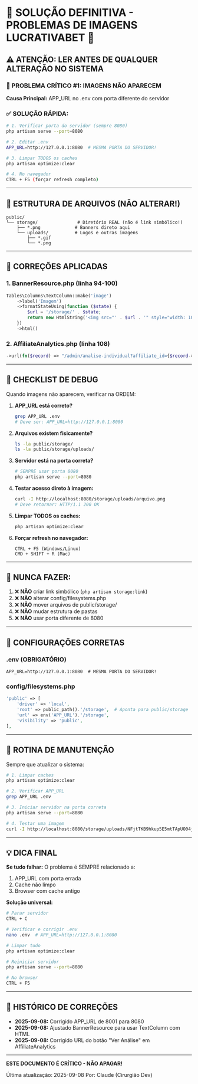 # 🚨 SOLUÇÃO DEFINITIVA - PROBLEMAS DE IMAGENS LUCRATIVABET 🚨

## ⚠️ ATENÇÃO: LER ANTES DE QUALQUER ALTERAÇÃO NO SISTEMA

### 🔴 PROBLEMA CRÍTICO #1: IMAGENS NÃO APARECEM
**Causa Principal:** APP_URL no .env com porta diferente do servidor

### ✅ SOLUÇÃO RÁPIDA:
```bash
# 1. Verificar porta do servidor (sempre 8080)
php artisan serve --port=8080

# 2. Editar .env
APP_URL=http://127.0.0.1:8080  # MESMA PORTA DO SERVIDOR!

# 3. Limpar TODOS os caches
php artisan optimize:clear

# 4. No navegador
CTRL + F5 (forçar refresh completo)
```

---

## 📁 ESTRUTURA DE ARQUIVOS (NÃO ALTERAR!)

```
public/
└── storage/               # Diretório REAL (não é link simbólico!)
    ├── *.png             # Banners direto aqui
    └── uploads/          # Logos e outras imagens
        ├── *.gif
        └── *.png
```

---

## 🔧 CORREÇÕES APLICADAS

### 1. BannerResource.php (linha 94-100)
```php
Tables\Columns\TextColumn::make('image')
    ->label('Imagem')
    ->formatStateUsing(function ($state) {
        $url = '/storage/' . $state;
        return new HtmlString('<img src="' . $url . '" style="width: 100px; height: 100px; object-fit: cover; border-radius: 8px;">');
    })
    ->html()
```

### 2. AffiliateAnalytics.php (linha 108)
```php
->url(fn($record) => "/admin/analise-individual?affiliate_id={$record->id}")
```

---

## 🐛 CHECKLIST DE DEBUG

Quando imagens não aparecem, verificar na ORDEM:

1. **APP_URL está correto?**
   ```bash
   grep APP_URL .env
   # Deve ser: APP_URL=http://127.0.0.1:8080
   ```

2. **Arquivos existem fisicamente?**
   ```bash
   ls -la public/storage/
   ls -la public/storage/uploads/
   ```

3. **Servidor está na porta correta?**
   ```bash
   # SEMPRE usar porta 8080
   php artisan serve --port=8080
   ```

4. **Testar acesso direto à imagem:**
   ```bash
   curl -I http://localhost:8080/storage/uploads/arquivo.png
   # Deve retornar: HTTP/1.1 200 OK
   ```

5. **Limpar TODOS os caches:**
   ```bash
   php artisan optimize:clear
   ```

6. **Forçar refresh no navegador:**
   ```
   CTRL + F5 (Windows/Linux)
   CMD + SHIFT + R (Mac)
   ```

---

## 🚫 NUNCA FAZER:

1. ❌ **NÃO** criar link simbólico (`php artisan storage:link`)
2. ❌ **NÃO** alterar config/filesystems.php
3. ❌ **NÃO** mover arquivos de public/storage/
4. ❌ **NÃO** mudar estrutura de pastas
5. ❌ **NÃO** usar porta diferente de 8080

---

## 📝 CONFIGURAÇÕES CORRETAS

### .env (OBRIGATÓRIO)
```env
APP_URL=http://127.0.0.1:8080  # MESMA PORTA DO SERVIDOR!
```

### config/filesystems.php
```php
'public' => [
    'driver' => 'local',
    'root' => public_path().'/storage',  # Aponta para public/storage
    'url' => env('APP_URL').'/storage',
    'visibility' => 'public',
],
```

---

## 🔄 ROTINA DE MANUTENÇÃO

Sempre que atualizar o sistema:

```bash
# 1. Limpar caches
php artisan optimize:clear

# 2. Verificar APP_URL
grep APP_URL .env

# 3. Iniciar servidor na porta correta
php artisan serve --port=8080

# 4. Testar uma imagem
curl -I http://localhost:8080/storage/uploads/NFjtTKB9hkup5E5mtTApUO04j2MLPagQ88jQ5Jx1.gif
```

---

## 💡 DICA FINAL

**Se tudo falhar:** O problema é SEMPRE relacionado a:
1. APP_URL com porta errada
2. Cache não limpo
3. Browser com cache antigo

**Solução universal:**
```bash
# Parar servidor
CTRL + C

# Verificar e corrigir .env
nano .env  # APP_URL=http://127.0.0.1:8080

# Limpar tudo
php artisan optimize:clear

# Reiniciar servidor
php artisan serve --port=8080

# No browser
CTRL + F5
```

---

## 📅 HISTÓRICO DE CORREÇÕES

- **2025-09-08:** Corrigido APP_URL de 8001 para 8080
- **2025-09-08:** Ajustado BannerResource para usar TextColumn com HTML
- **2025-09-08:** Corrigido URL do botão "Ver Análise" em AffiliateAnalytics

---

**ESTE DOCUMENTO É CRÍTICO - NÃO APAGAR!**

Última atualização: 2025-09-08
Por: Claude (Cirurgião Dev)